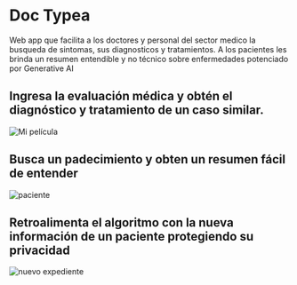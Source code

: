 # Doc Typea
Web app que facilita a los doctores y personal del sector medico la busqueda de sintomas, sus diagnosticos y tratamientos. A los pacientes les brinda un resumen entendible y no técnico sobre enfermedades potenciado por Generative AI

## Ingresa la evaluación médica y obtén el diagnóstico y tratamiento de un caso similar.
![Mi película](https://github.com/TofuDotTech/doctype/assets/66339246/2ddd97c0-8363-47e6-80a8-0f931632e781)

## Busca un padecimiento y obten un resumen fácil de entender
![paciente](https://github.com/TofuDotTech/doctype/assets/66339246/3c56ab1d-ffcd-4e0b-bb88-06e36c8c6a6c)

## Retroalimenta el algoritmo con la nueva información de un paciente protegiendo su privacidad
![nuevo expediente](https://github.com/TofuDotTech/doctype/assets/66339246/77b8fa75-2b5c-4291-a276-2a0a7d088d98)
